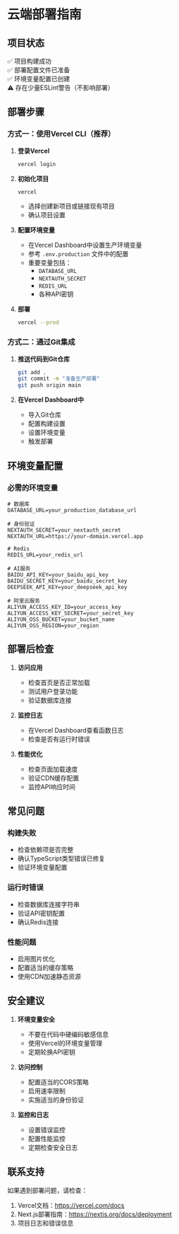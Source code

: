 # 云端部署指南

## 项目状态
✅ 项目构建成功  
✅ 部署配置文件已准备  
✅ 环境变量配置已创建  
⚠️ 存在少量ESLint警告（不影响部署）

## 部署步骤

### 方式一：使用Vercel CLI（推荐）

1. **登录Vercel**
   ```bash
   vercel login
   ```

2. **初始化项目**
   ```bash
   vercel
   ```
   - 选择创建新项目或链接现有项目
   - 确认项目设置

3. **配置环境变量**
   - 在Vercel Dashboard中设置生产环境变量
   - 参考 `.env.production` 文件中的配置
   - 重要变量包括：
     - `DATABASE_URL`
     - `NEXTAUTH_SECRET`
     - `REDIS_URL`
     - 各种API密钥

4. **部署**
   ```bash
   vercel --prod
   ```

### 方式二：通过Git集成

1. **推送代码到Git仓库**
   ```bash
   git add .
   git commit -m "准备生产部署"
   git push origin main
   ```

2. **在Vercel Dashboard中**
   - 导入Git仓库
   - 配置构建设置
   - 设置环境变量
   - 触发部署

## 环境变量配置

### 必需的环境变量
```
# 数据库
DATABASE_URL=your_production_database_url

# 身份验证
NEXTAUTH_SECRET=your_nextauth_secret
NEXTAUTH_URL=https://your-domain.vercel.app

# Redis
REDIS_URL=your_redis_url

# AI服务
BAIDU_API_KEY=your_baidu_api_key
BAIDU_SECRET_KEY=your_baidu_secret_key
DEEPSEEK_API_KEY=your_deepseek_api_key

# 阿里云服务
ALIYUN_ACCESS_KEY_ID=your_access_key
ALIYUN_ACCESS_KEY_SECRET=your_secret_key
ALIYUN_OSS_BUCKET=your_bucket_name
ALIYUN_OSS_REGION=your_region
```

## 部署后检查

1. **访问应用**
   - 检查首页是否正常加载
   - 测试用户登录功能
   - 验证数据库连接

2. **监控日志**
   - 在Vercel Dashboard查看函数日志
   - 检查是否有运行时错误

3. **性能优化**
   - 检查页面加载速度
   - 验证CDN缓存配置
   - 监控API响应时间

## 常见问题

### 构建失败
- 检查依赖项是否完整
- 确认TypeScript类型错误已修复
- 验证环境变量配置

### 运行时错误
- 检查数据库连接字符串
- 验证API密钥配置
- 确认Redis连接

### 性能问题
- 启用图片优化
- 配置适当的缓存策略
- 使用CDN加速静态资源

## 安全建议

1. **环境变量安全**
   - 不要在代码中硬编码敏感信息
   - 使用Vercel的环境变量管理
   - 定期轮换API密钥

2. **访问控制**
   - 配置适当的CORS策略
   - 启用速率限制
   - 实施适当的身份验证

3. **监控和日志**
   - 设置错误监控
   - 配置性能监控
   - 定期检查安全日志

## 联系支持

如果遇到部署问题，请检查：
1. Vercel文档：https://vercel.com/docs
2. Next.js部署指南：https://nextjs.org/docs/deployment
3. 项目日志和错误信息